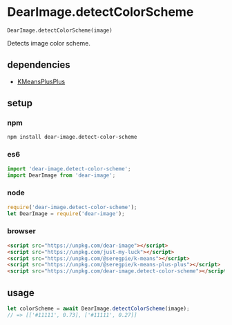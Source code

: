 # DearImage.detectColorScheme

```
DearImage.detectColorScheme(image)
```

Detects image color scheme.

## dependencies

- [KMeansPlusPlus](https://github.com/SeregPie/KMeansPlusPlus)

## setup

### npm

```shell
npm install dear-image.detect-color-scheme
```

### es6

```javascript
import 'dear-image.detect-color-scheme';
import DearImage from 'dear-image';
```

### node

```javascript
require('dear-image.detect-color-scheme');
let DearImage = require('dear-image');
```

### browser

```html
<script src="https://unpkg.com/dear-image"></script>
<script src="https://unpkg.com/just-my-luck"></script>
<script src="https://unpkg.com/@seregpie/k-means"></script>
<script src="https://unpkg.com/@seregpie/k-means-plus-plus"></script>
<script src="https://unpkg.com/dear-image.detect-color-scheme"></script>
```

## usage

```javascript
let colorScheme = await DearImage.detectColorScheme(image);
// => [['#11111', 0.73], ['#11111', 0.27]]
```
